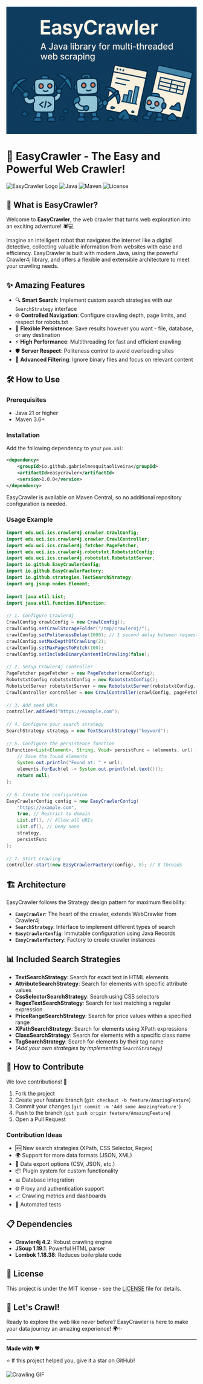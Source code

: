 ![banner](banner.png)

# 🚀 EasyCrawler - The Easy and Powerful Web Crawler!

![EasyCrawler Logo](https://img.shields.io/badge/EasyCrawler-v1.0.0-blue?style=for-the-badge&logo=java&logoColor=white)
![Java](https://img.shields.io/badge/Java-21-orange?style=flat-square)
![Maven](https://img.shields.io/badge/Maven-3.9.4-red?style=flat-square)
![License](https://img.shields.io/badge/License-MIT-green?style=flat-square)

## 🌟 What is EasyCrawler?

Welcome to **EasyCrawler**, the web crawler that turns web exploration into an exciting adventure! 🕷️💻

Imagine an intelligent robot that navigates the internet like a digital detective, collecting valuable information from websites with ease and efficiency. EasyCrawler is built with modern Java, using the powerful Crawler4j library, and offers a flexible and extensible architecture to meet your crawling needs.

## ✨ Amazing Features

- 🔍 **Smart Search**: Implement custom search strategies with our `SearchStrategy` interface
- 🌐 **Controlled Navigation**: Configure crawling depth, page limits, and respect for robots.txt
- 📁 **Flexible Persistence**: Save results however you want - file, database, or any destination
- ⚡ **High Performance**: Multithreading for fast and efficient crawling
- 🛡️ **Server Respect**: Politeness control to avoid overloading sites
- 🎯 **Advanced Filtering**: Ignore binary files and focus on relevant content

## 🛠️ How to Use

### Prerequisites
- Java 21 or higher
- Maven 3.6+

### Installation

Add the following dependency to your `pom.xml`:

```xml
<dependency>
    <groupId>io.github.gabrielmesquitaoliveira</groupId>
    <artifactId>easycrawler</artifactId>
    <version>1.0.0</version>
</dependency>
```

EasyCrawler is available on Maven Central, so no additional repository configuration is needed.

### Usage Example

```java
import edu.uci.ics.crawler4j.crawler.CrawlConfig;
import edu.uci.ics.crawler4j.crawler.CrawlController;
import edu.uci.ics.crawler4j.fetcher.PageFetcher;
import edu.uci.ics.crawler4j.robotstxt.RobotstxtConfig;
import edu.uci.ics.crawler4j.robotstxt.RobotstxtServer;
import io.github.EasyCrawlerConfig;
import io.github.EasyCrawlerFactory;
import io.github.strategies.TextSearchStrategy;
import org.jsoup.nodes.Element;

import java.util.List;
import java.util.function.BiFunction;

// 1. Configure Crawler4j
CrawlConfig crawlConfig = new CrawlConfig();
crawlConfig.setCrawlStorageFolder("/tmp/crawler4j/");
crawlConfig.setPolitenessDelay(1000); // 1 second delay between requests
crawlConfig.setMaxDepthOfCrawling(2);
crawlConfig.setMaxPagesToFetch(100);
crawlConfig.setIncludeBinaryContentInCrawling(false);

// 2. Setup Crawler4j controller
PageFetcher pageFetcher = new PageFetcher(crawlConfig);
RobotstxtConfig robotstxtConfig = new RobotstxtConfig();
RobotstxtServer robotstxtServer = new RobotstxtServer(robotstxtConfig, pageFetcher);
CrawlController controller = new CrawlController(crawlConfig, pageFetcher, robotstxtServer);

// 3. Add seed URLs
controller.addSeed("https://example.com");

// 4. Configure your search strategy
SearchStrategy strategy = new TextSearchStrategy("keyword");

// 5. Configure the persistence function
BiFunction<List<Element>, String, Void> persistFunc = (elements, url) -> {
    // Save the found elements
    System.out.println("Found at: " + url);
    elements.forEach(el -> System.out.println(el.text()));
    return null;
};

// 6. Create the configuration
EasyCrawlerConfig config = new EasyCrawlerConfig(
    "https://example.com",
    true, // Restrict to domain
    List.of(), // Allow all URIs
    List.of(), // Deny none
    strategy,
    persistFunc
);

// 7. Start crawling
controller.start(new EasyCrawlerFactory(config), 8); // 8 threads
```

## 🏗️ Architecture

EasyCrawler follows the Strategy design pattern for maximum flexibility:

- **`EasyCrawler`**: The heart of the crawler, extends WebCrawler from Crawler4j
- **`SearchStrategy`**: Interface to implement different types of search
- **`EasyCrawlerConfig`**: Immutable configuration using Java Records
- **`EasyCrawlerFactory`**: Factory to create crawler instances

## 📊 Included Search Strategies

- **TextSearchStrategy**: Search for exact text in HTML elements
- **AttributeSearchStrategy**: Search for elements with specific attribute values
- **CssSelectorSearchStrategy**: Search using CSS selectors
- **RegexTextSearchStrategy**: Search for text matching a regular expression
- **PriceRangeSearchStrategy**: Search for price values within a specified range
- **XPathSearchStrategy**: Search for elements using XPath expressions
- **ClassSearchStrategy**: Search for elements with a specific class name
- **TagSearchStrategy**: Search for elements by their tag name
- *(Add your own strategies by implementing `SearchStrategy`)*

## 🤝 How to Contribute

We love contributions! 🚀

1. Fork the project
2. Create your feature branch (`git checkout -b feature/AmazingFeature`)
3. Commit your changes (`git commit -m 'Add some AmazingFeature'`)
4. Push to the branch (`git push origin feature/AmazingFeature`)
5. Open a Pull Request

### Contribution Ideas
- 🆕 New search strategies (XPath, CSS Selector, Regex)
- 🌍 Support for more data formats (JSON, XML)
- 🔄 Data export options (CSV, JSON, etc.)
- 📦 Plugin system for custom functionality
- 📊 Database integration
- 🌐 Proxy and authentication support
- 📈 Crawling metrics and dashboards
- 🧪 Automated tests

## 📋 Dependencies

- **Crawler4j 4.2**: Robust crawling engine
- **JSoup 1.19.1**: Powerful HTML parser
- **Lombok 1.18.38**: Reduces boilerplate code

## 📄 License

This project is under the MIT license - see the [LICENSE](LICENSE) file for details.

## 🎉 Let's Crawl!

Ready to explore the web like never before? EasyCrawler is here to make your data journey an amazing experience! 🌍✨

---

**Made with ❤️**

⭐ If this project helped you, give it a star on GitHub!

![Crawling GIF](https://media1.giphy.com/media/v1.Y2lkPTc5MGI3NjExNjRvMW14OXA5aDRwdGp5dzR5M2VqZXcyMWZrNHlsdWR3Z3UwNGFhbyZlcD12MV9pbnRlcm5hbF9naWZfYnlfaWQmY3Q9Zw/gbTk40AkNIPcrhFMOM/giphy.gif)
